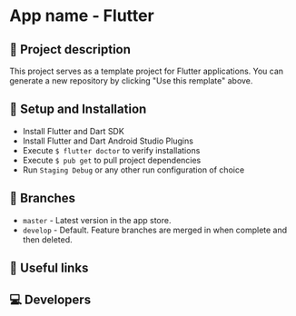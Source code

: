# App name - Flutter

## 📖 Project description
This project serves as a template project for Flutter applications. You can generate a new repository by clicking "Use this remplate" above.

## 🔧 Setup and Installation
- Install Flutter and Dart SDK
- Install Flutter and Dart Android Studio Plugins
- Execute `$ flutter doctor` to verify installations
- Execute `$ pub get` to pull project dependencies
- Run `Staging Debug` or any other run configuration of choice

## 🌲 Branches
* `master` - Latest version in the app store.
* `develop` - Default. Feature branches are merged in when complete and then deleted.

## 🔗 Useful links

## 💻 Developers
